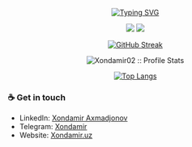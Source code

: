 <p align="center">
<a href="https://github.com/pattisoj"><img alt="Typing SVG" src="https://readme-typing-svg.herokuapp.com?font=IBM+Plex+Sans&size=25&duration=4500&color=BCB1F7&center=true&width=500&lines=Hi,+I'm+Khondamir+Akhmadjonov+👋;.Net+Enthusiast;Nice+to+meet+you!" /> </a> </p>
<div align="center">

[![](https://komarev.com/ghpvc/?username=Xondamir02&color=orange&label=Profile%20Views)](https://github.com/Xondamir02/Xondamir02)
[![](https://img.shields.io/github/followers/Xondamir02?label=GitHub%20Followers)](https://github.com/Xondamir02)

 [![GitHub Streak](https://streak-stats.demolab.com?user=xondamir02&theme=swift&border_radius=5.1&date_format=%5BY%20%5DM%20j&mode=weekly)](https://git.io/streak-stats)<br/>

<p ><img src="https://github-readme-stats.vercel.app/api?username=xondamir02&show_icons=true&theme=swift" alt="Xondamir02 :: Profile Stats" /></p>

[![Top Langs](https://github-readme-stats.vercel.app/api/top-langs/?username=xondamir02&theme=swift)](https://github.com/xondamir02/)
 


</div>


### ☕ Get in touch
- LinkedIn: <a href = "https://www.linkedin.com/in/khondamir-akhmadjonov/">Xondamir Axmadjonov</a>
- Telegram: <a href = "https://t.me/xon521">Xondamir</a>
- Website: <a href = "https://xondamir.uz">Xondamir.uz</a>
<br>
